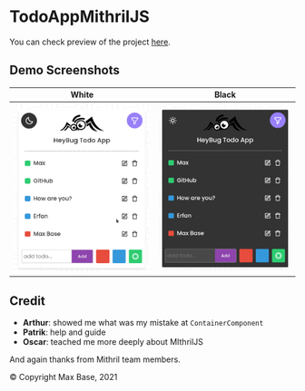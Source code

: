 # TodoAppMithrilJS

You can check preview of the project [here](https://basemax.github.io/TodoAppMithrilJS/).

## Demo Screenshots

| White | Black |
| :---: | :---: |
| [![Mithril Javascript Todo App](demo-white.png)](https://basemax.github.io/TodoAppMithrilJS/) | [![Mithril Javascript Todo App](demo-black.png)](https://basemax.github.io/TodoAppMithrilJS/) | 

## Credit

- **Arthur**: showed me what was my mistake at `ContainerComponent`
- **Patrik**: help and guide
- **Oscar**: teached me more deeply about MIthrilJS

And again thanks from Mithril team members.

© Copyright Max Base, 2021
